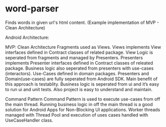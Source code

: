 # word-parser
Finds words in given url's html content. (Example implementation of MVP - Clean Architecture)

Android Architecture:

MVP: Clean  Architecture
Fragments used as Views. Views implements View interfaces defined in Contract classes of related package. View Logic is seperated from fragments and managed by Presenters. Presenters implements Presenter interfaces defined in Contract classes of releated package.
Business logic also seperated from presenters with use-cases (interactors). Use-Cases defined in domain packages. Presenters and Domain(use-cases) are fully seperated from Android SDK. Main benefit of this approach is testablity. Business logic is seperated from ui and it’s easy to run ui and unit tests. Also project is easy to understand and maintain.

Command Pattern
Command Pattern is used to execute use-cases from off the main thread. Running business logic in off the main thread is a good solution for Android Apps for Non-Blocking UI applications. Worker threads managed with Thread Pool and execution of uses cases handled with UseCaseHandler class.



